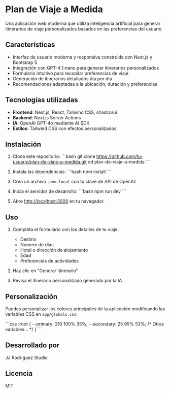 # Plan de Viaje a Medida

Una aplicación web moderna que utiliza inteligencia artificial para generar itinerarios de viaje personalizados basados en las preferencias del usuario.

## Características

- Interfaz de usuario moderna y responsiva construida con Next.js y Bootstrap 5
- Integración con GPT-4.1-nano para generar itinerarios personalizados
- Formulario intuitivo para recopilar preferencias de viaje
- Generación de itinerarios detallados día por día
- Recomendaciones adaptadas a la ubicación, duración y preferencias

## Tecnologías utilizadas

- **Frontend**: Next.js, React, Tailwind CSS, shadcn/ui
- **Backend**: Next.js Server Actions
- **IA**: OpenAI GPT-4o mediante AI SDK
- **Estilos**: Tailwind CSS con efectos personalizados

## Instalación

1. Clona este repositorio:
\`\`\`bash
git clone https://github.com/tu-usuario/plan-de-viaje-a-medida.git
cd plan-de-viaje-a-medida
\`\`\`

2. Instala las dependencias:
\`\`\`bash
npm install
\`\`\`

3. Crea un archivo `.env.local` con tu clave de API de OpenAI:


4. Inicia el servidor de desarrollo:
\`\`\`bash
npm run dev
\`\`\`

5. Abre [http://localhost:3000](http://localhost:3000) en tu navegador.

## Uso

1. Completa el formulario con los detalles de tu viaje:
   - Destino
   - Número de días
   - Hotel o dirección de alojamiento
   - Edad
   - Preferencias de actividades

2. Haz clic en "Generar itinerario"

3. Revisa el itinerario personalizado generado por la IA

## Personalización

Puedes personalizar los colores principales de la aplicación modificando las variables CSS en `app/globals.css`:

\`\`\`css
:root {
  --primary: 210 100% 35%;
  --secondary: 25 95% 53%;
  /* Otras variables... */
}
\`\`\`

## Desarrollado por

JJ Rodriguez Studio

## Licencia

MIT
